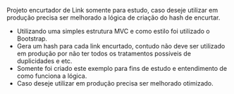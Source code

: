 Projeto encurtador de Link somente para estudo, caso deseje utilizar em produção precisa ser melhorado a lógica de criação do hash de encurtar.

- Utilizando uma simples estrutura MVC e como estilo foi utilizado o Bootstrap.
- Gera um hash para cada link encurtado, contudo não deve ser utilizado em produção por não ter todos os tratamentos possíveis de duplicidades e etc.
- Somente foi criado este exemplo para fins de estudo e entendimento de como funciona a lógica.
- Caso deseje utilizar em produção precisa ser melhorado otimizado.
